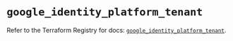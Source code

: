 # `google_identity_platform_tenant`

Refer to the Terraform Registry for docs: [`google_identity_platform_tenant`](https://registry.terraform.io/providers/hashicorp/google-beta/6.40.0/docs/resources/google_identity_platform_tenant).
